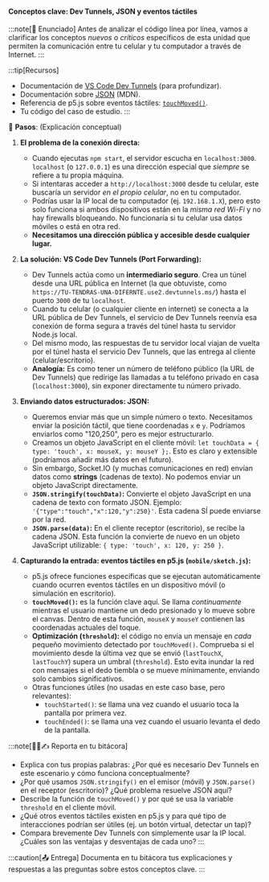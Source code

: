 #### Conceptos clave: Dev Tunnels, JSON y eventos táctiles

:::note[🎯 Enunciado]
Antes de analizar el código línea por línea, vamos a clarificar los conceptos *nuevos* o *críticos* específicos de esta unidad que permiten la comunicación entre tu celular y tu computador a través de Internet.
:::

:::tip[Recursos]
- Documentación de [VS Code Dev Tunnels](https://code.visualstudio.com/docs/debugtest/port-forwarding) (para profundizar).
- Documentación sobre [JSON](https://developer.mozilla.org/es/docs/Web/JavaScript/Reference/Global_Objects/JSON) (MDN).
- Referencia de p5.js sobre eventos táctiles: [`touchMoved()`](https://p5js.org/reference/p5/touchMoved/).
- Tu código del caso de estudio.
:::

👣 **Pasos**: (Explicación conceptual)

1.  **El problema de la conexión directa:**
    *   Cuando ejecutas `npm start`, el servidor escucha en `localhost:3000`. `localhost` (o `127.0.0.1`) es una dirección especial que *siempre* se refiere a tu propia máquina.
    *   Si intentaras acceder a `http://localhost:3000` desde tu celular, este buscaría un servidor *en el propio celular*, no en tu computador.
    *   Podrías usar la IP local de tu computador (ej. `192.168.1.X`), pero esto solo funciona si ambos dispositivos están en la *misma red Wi-Fi* y no hay firewalls bloqueando. No funcionaría si tu celular usa datos móviles o está en otra red.
    *   **Necesitamos una dirección pública y accesible desde cualquier lugar.**

2.  **La solución: VS Code Dev Tunnels (Port Forwarding):**
    *   Dev Tunnels actúa como un **intermediario seguro**. Crea un túnel desde una URL pública en Internet (la que obtuviste, como `https://TU-TENDRAS-UNA-DIFERNTE.use2.devtunnels.ms/`) hasta el puerto `3000` de tu `localhost`.
    *   Cuando tu celular (o cualquier cliente en internet) se conecta a la URL pública de Dev Tunnels, el servicio de Dev Tunnels reenvía esa conexión de forma segura a través del túnel hasta tu servidor Node.js local.
    *   Del mismo modo, las respuestas de tu servidor local viajan de vuelta por el túnel hasta el servicio Dev Tunnels, que las entrega al cliente (celular/escritorio).
    *   **Analogía:** Es como tener un número de teléfono público (la URL de Dev Tunnels) que redirige las llamadas a tu teléfono privado en casa (`localhost:3000`), sin exponer directamente tu número privado.

3.  **Enviando datos estructurados: JSON:**
    *   Queremos enviar más que un simple número o texto. Necesitamos enviar la posición táctil, que tiene coordenadas `x` e `y`. Podríamos enviarlos como "120,250", pero es mejor estructurarlo.
    *   Creamos un objeto JavaScript en el cliente móvil: `let touchData = { type: 'touch', x: mouseX, y: mouseY };`. Esto es claro y extensible (podríamos añadir más datos en el futuro).
    *   Sin embargo, Socket.IO (y muchas comunicaciones en red) envían datos como **strings** (cadenas de texto). No podemos enviar un objeto JavaScript directamente.
    *   **`JSON.stringify(touchData)`:** Convierte el objeto JavaScript en una cadena de texto con formato JSON. Ejemplo: `'{"type":"touch","x":120,"y":250}'`. Esta cadena SÍ puede enviarse por la red.
    *   **`JSON.parse(data)`:** En el cliente receptor (escritorio), se recibe la cadena JSON. Esta función la convierte de nuevo en un objeto JavaScript utilizable: `{ type: 'touch', x: 120, y: 250 }`.

4.  **Capturando la entrada: eventos táctiles en p5.js (`mobile/sketch.js`):**
    *   p5.js ofrece funciones específicas que se ejecutan automáticamente cuando ocurren eventos táctiles en un dispositivo móvil (o simulación en escritorio).
    *   **`touchMoved()`:** es la función clave aquí. Se llama *continuamente* mientras el usuario mantiene un dedo presionado y lo mueve sobre el canvas. Dentro de esta función, `mouseX` y `mouseY` contienen las coordenadas actuales del toque.
    *   **Optimización (`threshold`):** el código no envía un mensaje en *cada* pequeño movimiento detectado por `touchMoved()`. Comprueba si el movimiento desde la última vez que se envió (`lastTouchX`, `lastTouchY`) supera un umbral (`threshold`). Esto evita inundar la red con mensajes si el dedo tiembla o se mueve mínimamente, enviando solo cambios significativos.
    *   Otras funciones útiles (no usadas en este caso base, pero relevantes):
        *   `touchStarted()`: se llama una vez cuando el usuario toca la pantalla por primera vez.
        *   `touchEnded()`: se llama una vez cuando el usuario levanta el dedo de la pantalla.

:::note[🧐🧪✍️ Reporta en tu bitácora]
- Explica con tus propias palabras: ¿Por qué es necesario Dev Tunnels en este escenario y cómo funciona conceptualmente?
- ¿Por qué usamos `JSON.stringify()` en el emisor (móvil) y `JSON.parse()` en el receptor (escritorio)? ¿Qué problema resuelve JSON aquí?
- Describe la función de `touchMoved()` y por qué se usa la variable `threshold` en el cliente móvil.
- ¿Qué otros eventos táctiles existen en p5.js y para qué tipo de interacciones podrían ser útiles (ej. un botón virtual, detectar un tap)?
- Compara brevemente Dev Tunnels con simplemente usar la IP local. ¿Cuáles son las ventajas y desventajas de cada uno?
:::

:::caution[📤 Entrega]
Documenta en tu bitácora tus explicaciones y respuestas a las preguntas sobre estos conceptos clave.
:::
